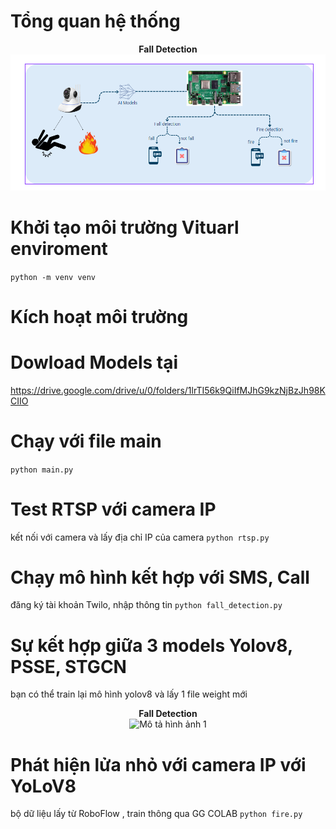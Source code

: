 # Tổng quan hệ thống

<p align="center">
  <b>Fall Detection</b><br>
  <img src="Screenshot 2024-09-20 001933.png" alt="Mô tả hình ảnh 1" width="600"/>
</p>

# Khởi tạo môi trường Vituarl enviroment
```python -m venv venv```
# Kích hoạt môi trường

# Dowload Models tại 
https://drive.google.com/drive/u/0/folders/1lrTI56k9QiIfMJhG9kzNjBzJh98KCIIO

# Chạy với file main
```python main.py```
# Test RTSP với camera IP
kết nối với camera và lấy địa chỉ IP của camera
```python rtsp.py```

# Chạy mô hình kết hợp với SMS, Call
đăng ký tài khoản Twilo, nhập thông tin
```python fall_detection.py```

# Sự kết hợp giữa 3 models Yolov8, PSSE, STGCN
bạn có thể train lại mô hình yolov8 và lấy 1 file weight mới 
<p align="center">
  <b>Fall Detection</b><br>
  <img src="Screenshot 2024-09-20 002229.png" alt="Mô tả hình ảnh 1" width="600"/>
</p>

# Phát hiện lửa nhỏ với camera IP với YoLoV8
bộ dữ liệu lấy từ RoboFlow , train thông qua GG COLAB ```python fire.py```
